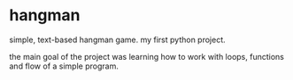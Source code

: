 # hangman
simple, text-based hangman game. my first python project.

the main goal of the project was learning how to work with loops, functions and flow of a simple program. 

